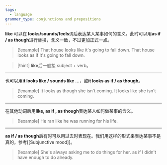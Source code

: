 ```yaml
---
tags:
  - language
grammer_type: conjunctions and prepositions
---
```

**like** 可以在 **looks/sounds/feels**词后表达某人某事如何的含义。此时可以用**as if / as though**进行替换，含义一致，不过更加正式一点。

> [!example]
> That house looks like it's going to fall down.
> That house looks as if it's going to fall down.

> [!hint]
> **like**后一般接 subject + verb。

---

也可以用**it looks like / sounds like ...**，或**it looks as if / as though**。

> [!example]
> It looks as though she isn't coming.
> It looks like she isn't coming.

---

在其他动词后用**like, as if , as though**表达某人如何做某事的含义。

> [!example]
> He ran like he was running for his life.

---

**as if / as though**后有时可以用过去时表现在。我们用这样的形式来表达某事不是真的，参考[[Subjunctive mood]]。

> [!example]
> She's always asking me to do things for her. as if I didn't have enough to do already.